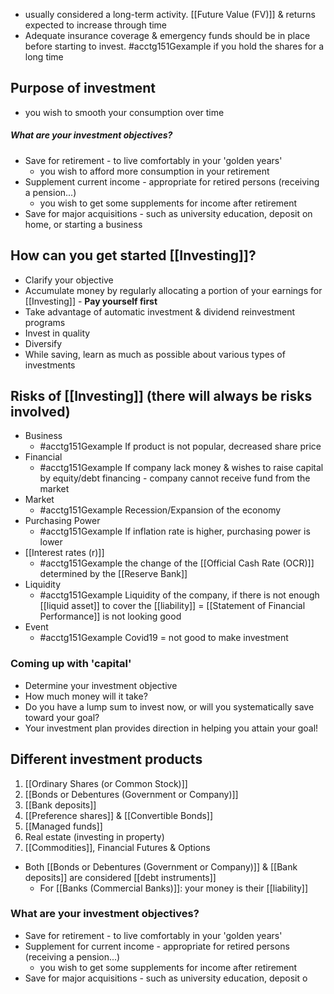 - usually considered a long-term activity. [[Future Value (FV)]] & returns expected to increase through time
- Adequate insurance coverage & emergency funds should be in place before starting to invest.
#acctg151Gexample if you hold the shares for a long time
## Purpose of investment
- you wish to smooth your consumption over time
##### What are your investment objectives?
- Save for retirement - to live comfortably in your 'golden years'
	- you wish to afford more consumption in your retirement
- Supplement current income - appropriate for retired persons (receiving a pension...)
	- you wish to get some supplements for income after retirement
- Save for major acquisitions - such as university education, deposit on home, or starting a business
## How can you get started [[Investing]]?
- Clarify your objective
- Accumulate money by regularly allocating a portion of your earnings for [[Investing]] - **Pay yourself first**
- Take advantage of automatic investment & dividend reinvestment programs
- Invest in quality
- Diversify
- While saving, learn as much as possible about various types of investments
## Risks of [[Investing]] (there will always be risks involved)
- Business 
	- #acctg151Gexample If product is not popular, decreased share price
- Financial 
	- #acctg151Gexample If company lack money & wishes to raise capital by equity/debt financing - company cannot receive fund from the market
- Market
	- #acctg151Gexample Recession/Expansion of the economy
- Purchasing Power
	- #acctg151Gexample If inflation rate is higher, purchasing power is lower
- [[Interest rates (r)]] 
	- #acctg151Gexample the change of the [[Official Cash Rate (OCR)]] determined by the [[Reserve Bank]]
- Liquidity
	- #acctg151Gexample Liquidity of the company, if there is not enough [[liquid asset]] to cover the [[liability]] = [[Statement of Financial Performance]] is not looking good
- Event
	- #acctg151Gexample Covid19 = not good to make investment
### Coming up with 'capital'
- Determine your investment objective
- How much money will it take?
- Do you have a lump sum to invest now, or will you systematically save toward your goal?
- Your investment plan provides direction in helping you attain your goal!
## Different investment products
1. [[Ordinary Shares (or Common Stock)]]
2. [[Bonds or Debentures (Government or Company)]]
3. [[Bank deposits]]
4. [[Preference shares]] & [[Convertible Bonds]]
5. [[Managed funds]]
6. Real estate (investing in property)
7. [[Commodities]], Financial Futures & Options
- Both [[Bonds or Debentures (Government or Company)]] & [[Bank deposits]] are considered [[debt instruments]]
	- For [[Banks (Commercial Banks)]]: your money is their [[liability]]
### What are your investment objectives?
- Save for retirement - to live comfortably in your 'golden years'
- Supplement for current income - appropriate for retired persons (receiving a pension...)
	- you wish to get some supplements for income after retirement
- Save for major acquisitions - such as university education, deposit o